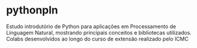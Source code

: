 # pythonpln

Estudo introdutório de Python para aplicações em Processamento de Linguagem Natural, mostrando principais conceitos e bibliotecas utilizados.
Colabs desenvolvidos ao longo do curso de extensão realizado pelo ICMC 
